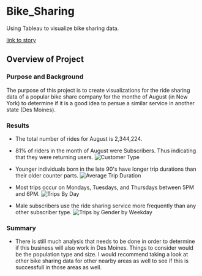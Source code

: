 # Bike_Sharing
Using Tableau to visualize bike sharing data. 

[link to story](https://public.tableau.com/app/profile/iman.jacques/viz/BikeShareStoryModule15Challenge/BikeShareStory?publish=yes)

## Overview of Project

### Purpose and Background
The purpose of this project is to create visualizations for the ride sharing data of a popular bike share company for the monthe of August (in New York) to determine if it is a good idea to persue a similar service in another state (Des Moines). 

### Results
- The total number of rides for August is 2,344,224.
    
- 81% of riders in the month of August were Subscribers. Thus indicating that they were returning users. 
    ![Customer Type](https://user-images.githubusercontent.com/80222506/213344093-dfb2c058-a787-4b4a-9350-38a8e56f0536.png)

- Younger individuals born in the late 90's have longer trip durations than their older counter parts. 
  ![Average Trip Duration](https://user-images.githubusercontent.com/80222506/213345702-5e62f51b-6217-42fc-a2a4-da6738d2b437.png)
    
- Most trips occur on Mondays, Tuesdays, and Thursdays between 5PM and 6PM.
  ![Trips By Day](https://user-images.githubusercontent.com/80222506/213346080-434c6d91-94aa-4862-9522-531f0ee293bc.png)
 
- Male subscribers use the ride sharing service more frequently than any other subscriber type. 
  ![Trips by Gender by Weekday](https://user-images.githubusercontent.com/80222506/213346294-80c262af-c583-4bc9-9e83-52f3cf1dafc7.png)

### Summary

- There is still much analysis that needs to be done in order to determine if this business will also work in Des Moines. Things to consider would be the population type and size. I would recommend taking a look at other bike sharing data for other nearby areas as well to see if this is successfull in those areas as well. 
